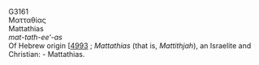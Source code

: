 <body>
  <p>G3161<br>  Ματταθίας  <br> Mattathias  <br><i>mat-tath-ee‘-as </i><br>Of Hebrew origin [<a href="h4993.htm">4993</a> ; <i>Mattathias</i> (that is, <i>Mattithjah</i>), an Israelite and Christian: - Mattathias.<br></p>
 </body>